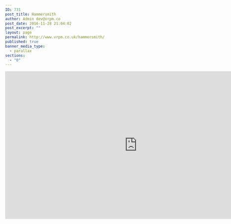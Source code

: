 ```yaml
---
ID: 731
post_title: Hammersmith
author: Admin dev@vrpm.co
post_date: 2016-11-28 21:04:02
post_excerpt: ""
layout: page
permalink: http://www.vrpm.co.uk/hammersmith/
published: true
banner_media_type:
  - parallax
sections:
  - "0"
---
```

<iframe width="853" height="480" src="https://my.matterport.com/show/?m=AiAwZqXSP8H" frameborder="0" allowfullscreen></iframe>